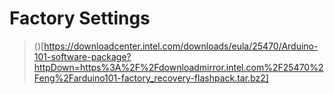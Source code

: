 # Factory Settings

> ()[https://downloadcenter.intel.com/downloads/eula/25470/Arduino-101-software-package?httpDown=https%3A%2F%2Fdownloadmirror.intel.com%2F25470%2Feng%2Farduino101-factory_recovery-flashpack.tar.bz2]